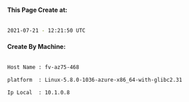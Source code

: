 
   
#### This Page Create at:

```bash

2021-07-21 - 12:21:50 UTC

```

#### Create By Machine:

```bash

Host Name : fv-az75-468

platform  : Linux-5.8.0-1036-azure-x86_64-with-glibc2.31

Ip Local  : 10.1.0.8

```

